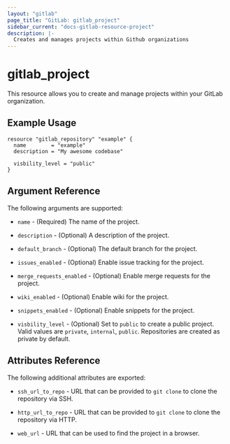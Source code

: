 ```yaml
---
layout: "gitlab"
page_title: "GitLab: gitlab_project"
sidebar_current: "docs-gitlab-resource-project"
description: |-
  Creates and manages projects within Github organizations
---
```


# gitlab\_project

This resource allows you to create and manage projects within your
GitLab organization.


## Example Usage

```hcl
resource "gitlab_repository" "example" {
  name        = "example"
  description = "My awesome codebase"

  visbility_level = "public"
}
```

## Argument Reference

The following arguments are supported:

* `name` - (Required) The name of the project.

* `description` - (Optional) A description of the project.

* `default_branch` - (Optional) The default branch for the project.

* `issues_enabled` - (Optional) Enable issue tracking for the project.

* `merge_requests_enabled` - (Optional) Enable merge requests for the project.

* `wiki_enabled` - (Optional) Enable wiki for the project.

* `snippets_enabled` - (Optional) Enable snippets for the project.

* `visbility_level` - (Optional) Set to `public` to create a public project.
  Valid values are `private`, `internal`, `public`.
  Repositories are created as private by default.

## Attributes Reference

The following additional attributes are exported:

* `ssh_url_to_repo` - URL that can be provided to `git clone` to clone the
  repository via SSH.

* `http_url_to_repo` - URL that can be provided to `git clone` to clone the
  repository via HTTP.

* `web_url` - URL that can be used to find the project in a browser.
